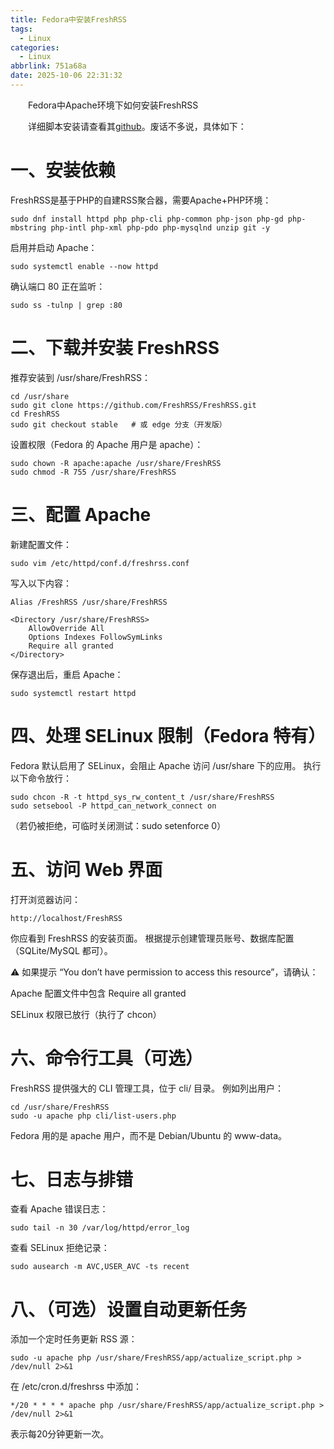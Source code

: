 ```yaml
---
title: Fedora中安装FreshRSS
tags:
  - Linux
categories:
  - Linux
abbrlink: 751a68a
date: 2025-10-06 22:31:32
---
```

&emsp;&emsp;Fedora中Apache环境下如何安装FreshRSS
<!--less-->
&emsp;&emsp;详细脚本安装请查看其[github](https://github.com/FreshRSS/FreshRSS/blob/edge/cli/README.md)。废话不多说，具体如下：
# 一、安装依赖
FreshRSS是基于PHP的自建RSS聚合器，需要Apache+PHP环境：
```
sudo dnf install httpd php php-cli php-common php-json php-gd php-mbstring php-intl php-xml php-pdo php-mysqlnd unzip git -y
```

启用并启动 Apache：
```
sudo systemctl enable --now httpd
```

确认端口 80 正在监听：
```
sudo ss -tulnp | grep :80
```
# 二、下载并安装 FreshRSS

推荐安装到 /usr/share/FreshRSS：
```
cd /usr/share
sudo git clone https://github.com/FreshRSS/FreshRSS.git
cd FreshRSS
sudo git checkout stable   # 或 edge 分支（开发版）
```

设置权限（Fedora 的 Apache 用户是 apache）：
```
sudo chown -R apache:apache /usr/share/FreshRSS
sudo chmod -R 755 /usr/share/FreshRSS
```
# 三、配置 Apache

新建配置文件：
```
sudo vim /etc/httpd/conf.d/freshrss.conf
```
写入以下内容：
```
Alias /FreshRSS /usr/share/FreshRSS

<Directory /usr/share/FreshRSS>
    AllowOverride All
    Options Indexes FollowSymLinks
    Require all granted
</Directory>
```
保存退出后，重启 Apache：
```
sudo systemctl restart httpd
```
# 四、处理 SELinux 限制（Fedora 特有）
Fedora 默认启用了 SELinux，会阻止 Apache 访问 /usr/share 下的应用。
执行以下命令放行：
```
sudo chcon -R -t httpd_sys_rw_content_t /usr/share/FreshRSS
sudo setsebool -P httpd_can_network_connect on
```
（若仍被拒绝，可临时关闭测试：sudo setenforce 0）

# 五、访问 Web 界面

打开浏览器访问：
```
http://localhost/FreshRSS
```
你应看到 FreshRSS 的安装页面。
根据提示创建管理员账号、数据库配置（SQLite/MySQL 都可）。

⚠️ 如果提示 “You don’t have permission to access this resource”，请确认：

Apache 配置文件中包含 Require all granted

SELinux 权限已放行（执行了 chcon）

# 六、命令行工具（可选）

FreshRSS 提供强大的 CLI 管理工具，位于 cli/ 目录。
例如列出用户：
```
cd /usr/share/FreshRSS
sudo -u apache php cli/list-users.php
```
Fedora 用的是 apache 用户，而不是 Debian/Ubuntu 的 www-data。

# 七、日志与排错

查看 Apache 错误日志：
```
sudo tail -n 30 /var/log/httpd/error_log
```

查看 SELinux 拒绝记录：
```
sudo ausearch -m AVC,USER_AVC -ts recent
```
# 八、（可选）设置自动更新任务

添加一个定时任务更新 RSS 源：
```
sudo -u apache php /usr/share/FreshRSS/app/actualize_script.php > /dev/null 2>&1
```
在 /etc/cron.d/freshrss 中添加：
```
*/20 * * * * apache php /usr/share/FreshRSS/app/actualize_script.php > /dev/null 2>&1
```
表示每20分钟更新一次。
